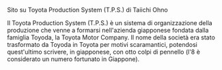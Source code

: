 Sito su Toyota Production System (T.P.S.) di Taiichi Ohno

Il Toyota Production System (T.P.S.) è un sistema di organizzazione della produzione che venne a formarsi nell'azienda giapponese fondata dalla famiglia Toyoda, la Toyota Motor Company. Il nome della società era stato trasformato da Toyoda in Toyota per motivi scaramantici, potendosi quest'ultimo scrivere, in giapponese, con otto colpi di pennello (l'8 è considerato un numero fortunato in Giappone).
